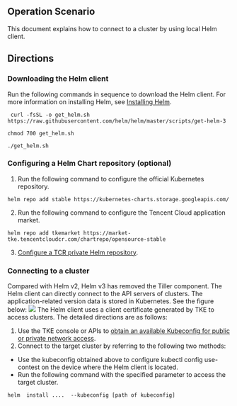## Operation Scenario

This document explains how to connect to a cluster by using local Helm client.

## Directions

### Downloading the Helm client

Run the following commands in sequence to download the Helm client. For more information on installing Helm, see [Installing Helm](https://helm.sh/docs/intro/install/).
```
 curl -fsSL -o get_helm.sh https://raw.githubusercontent.com/helm/helm/master/scripts/get-helm-3
```
```
chmod 700 get_helm.sh
```
```
./get_helm.sh
```


### Configuring a Helm Chart repository (optional)
1. Run the following command to configure the official Kubernetes repository.
```
helm repo add stable https://kubernetes-charts.storage.googleapis.com/
```
2. Run the following command to configure the Tencent Cloud application market.
```
helm repo add tkemarket https://market-tke.tencentcloudcr.com/chartrepo/opensource-stable
```
3. [Configure a TCR private Helm repository](https://intl.cloud.tencent.com/document/product/1051/35493).


### Connecting to a cluster

Compared with Helm v2, Helm v3 has removed the Tiller component. The Helm client can directly connect to the API servers of clusters. The application-related version data is stored in Kubernetes. See the figure below:
![](https://main.qcloudimg.com/raw/a1c2fc3a632f3369b14c72498c573593.png)
The Helm client uses a client certificate generated by TKE to access clusters. The detailed directions are as follows:
1. Use the TKE console or APIs to [obtain an available Kubeconfig for public or private network access](https://intl.cloud.tencent.com/document/product/457/30639).
2. Connect to the target cluster by referring to the following two methods:
  -  Use the kubeconfig obtained above to configure kubectl config use-contest on the device where the Helm client is located. 
  - Run the following command with the specified parameter to access the target cluster.
```
helm  install ....  --kubeconfig [path of kubeconfig]
```

